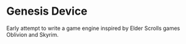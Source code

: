 # Genesis Device
Early attempt to write a game engine inspired by Elder Scrolls games Oblivion and Skyrim.
